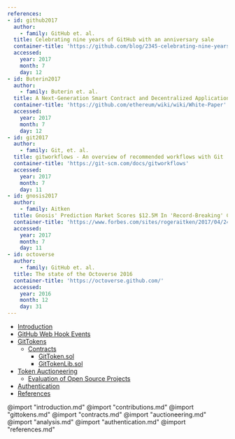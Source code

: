 ```yaml
---
references:
- id: github2017
  author:
    - family: GitHub et. al.
  title: Celebrating nine years of GitHub with an anniversary sale
  container-title: 'https://github.com/blog/2345-celebrating-nine-years-of-github-with-an-anniversary-sale'
  accessed:
    year: 2017
    month: 7
    day: 12
- id: Buterin2017
  author:
    - family: Buterin et. al.
  title: A Next-Generation Smart Contract and Decentralized Application Platform
  container-title: 'https://github.com/ethereum/wiki/wiki/White-Paper'
  accessed:
    year: 2017
    month: 7
    day: 12
- id: git2017
  author:
    - family: Git, et. al.
  title: gitworkflows - An overview of recommended workflows with Git
  container-title: 'https://git-scm.com/docs/gitworkflows'
  accessed:
    year: 2017
    month: 7
    day: 11
- id: gnosis2017
  author:
    - family: Aitken
  title: Gnosis' Prediction Market Scores $12.5M In 'Record-Breaking' Crypto Auction
  container-title: 'https://www.forbes.com/sites/rogeraitken/2017/04/24/gnosis-prediction-market-scores-12-5m-in-record-breaking-crypto-auction/#3afec93ce87d'
  accessed:
    year: 2017
    month: 7
    day: 11
- id: octoverse
  author:
    - family: GitHub et. al.
  title: The state of the Octoverse 2016
  container-title: 'https://octoverse.github.com/'
  accessed:
    year: 2016
    month: 12
    day: 31
---
```

<!-- toc orderedList:0 depthFrom:1 depthTo:6 -->

* [Introduction](#introduction)
* [GitHub Web Hook Events](#github-web-hook-events)
* [GitTokens](#gittokens)
  * [Contracts](#contracts)
    * [GitToken.sol](#gittokensol)
    * [GitTokenLib.sol](#gittokenlibsol)
* [Token Auctioneering](#token-auctioneering)
    * [Evaluation of Open Source Projects](#evaluation-of-open-source-projects)
* [Authentication](#authentication)
* [References](#references)

<!-- tocstop -->

@import "introduction.md"
@import "contributions.md"
@import "gittokens.md"
@import "contracts.md"
@import "auctioneering.md"
@import "analysis.md"
@import "authentication.md"
@import "references.md"

